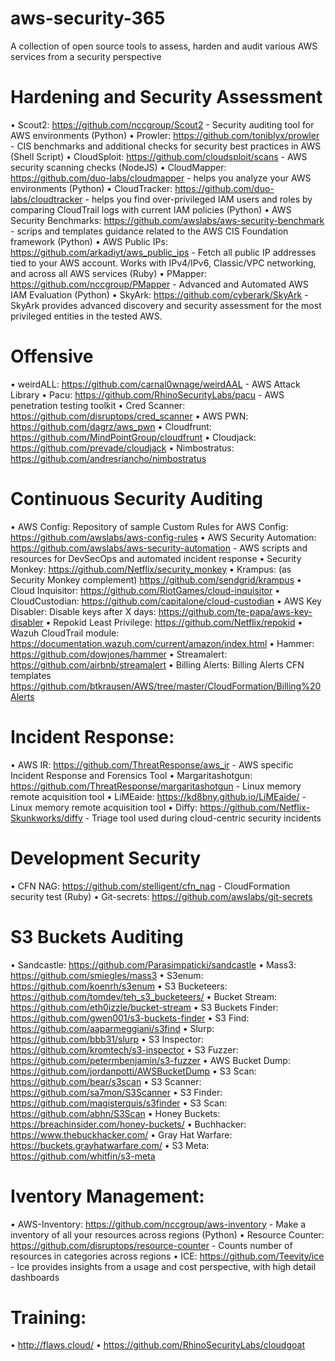 # aws-security-365

A collection of open source tools to assess, harden and audit various AWS services from a security perspective

# Hardening and Security Assessment

• Scout2: https://github.com/nccgroup/Scout2 - Security auditing tool for AWS environments (Python)
• Prowler: https://github.com/toniblyx/prowler - CIS benchmarks and additional checks for security best practices in AWS (Shell Script)
• CloudSploit: https://github.com/cloudsploit/scans - AWS security scanning checks (NodeJS)
• CloudMapper: https://github.com/duo-labs/cloudmapper - helps you analyze your AWS environments (Python)
• CloudTracker: https://github.com/duo-labs/cloudtracker - helps you find over-privileged IAM users and roles by comparing CloudTrail logs with current IAM policies (Python)
• AWS Security Benchmarks: https://github.com/awslabs/aws-security-benchmark - scrips and templates guidance related to the AWS CIS Foundation framework (Python)
• AWS Public IPs: https://github.com/arkadiyt/aws_public_ips - Fetch all public IP addresses tied to your AWS account. Works with IPv4/IPv6, Classic/VPC networking, and across all AWS services (Ruby)
• PMapper: https://github.com/nccgroup/PMapper - Advanced and Automated AWS IAM Evaluation (Python)
• SkyArk: https://github.com/cyberark/SkyArk - SkyArk provides advanced discovery and security assessment for the most privileged entities in the tested AWS.

# Offensive

• weirdALL: https://github.com/carnal0wnage/weirdAAL - AWS Attack Library
• Pacu: https://github.com/RhinoSecurityLabs/pacu - AWS penetration testing toolkit
• Cred Scanner: https://github.com/disruptops/cred_scanner
• AWS PWN: https://github.com/dagrz/aws_pwn
• Cloudfrunt: https://github.com/MindPointGroup/cloudfrunt
• Cloudjack: https://github.com/prevade/cloudjack
• Nimbostratus: https://github.com/andresriancho/nimbostratus

# Continuous Security Auditing

• AWS Config: Repository of sample Custom Rules for AWS Config: https://github.com/awslabs/aws-config-rules
• AWS Security Automation: https://github.com/awslabs/aws-security-automation - AWS scripts and resources for DevSecOps and automated incident response
• Security Monkey: https://github.com/Netflix/security_monkey
• Krampus: (as Security Monkey complement) https://github.com/sendgrid/krampus
• Cloud Inquisitor: https://github.com/RiotGames/cloud-inquisitor
• CloudCustodian: https://github.com/capitalone/cloud-custodian
• AWS Key Disabler: Disable keys after X days: https://github.com/te-papa/aws-key-disabler
• Repokid Least Privilege: https://github.com/Netflix/repokid
• Wazuh CloudTrail module: https://documentation.wazuh.com/current/amazon/index.html
• Hammer: https://github.com/dowjones/hammer
• Streamalert: https://github.com/airbnb/streamalert
• Billing Alerts: Billing Alerts CFN templates https://github.com/btkrausen/AWS/tree/master/CloudFormation/Billing%20Alerts

# Incident Response:

• AWS IR: https://github.com/ThreatResponse/aws_ir - AWS specific Incident Response and Forensics Tool
• Margaritashotgun: https://github.com/ThreatResponse/margaritashotgun - Linux memory remote acquisition tool
• LiMEaide: https://kd8bny.github.io/LiMEaide/ - Linux memory remote acquisition tool
• Diffy: https://github.com/Netflix-Skunkworks/diffy - Triage tool used during cloud-centric security incidents

# Development Security

• CFN NAG: https://github.com/stelligent/cfn_nag - CloudFormation security test (Ruby)
• Git-secrets: https://github.com/awslabs/git-secrets

# S3 Buckets Auditing

• Sandcastle: https://github.com/Parasimpaticki/sandcastle
• Mass3: https://github.com/smiegles/mass3
• S3enum: https://github.com/koenrh/s3enum
• S3 Bucketeers: https://github.com/tomdev/teh_s3_bucketeers/
• Bucket Stream: https://github.com/eth0izzle/bucket-stream
• S3 Buckets Finder: https://github.com/gwen001/s3-buckets-finder
• S3 Find: https://github.com/aaparmeggiani/s3find
• Slurp: https://github.com/bbb31/slurp
• S3 Inspector: https://github.com/kromtech/s3-inspector
• S3 Fuzzer: https://github.com/petermbenjamin/s3-fuzzer
• AWS Bucket Dump: https://github.com/jordanpotti/AWSBucketDump
• S3 Scan: https://github.com/bear/s3scan
• S3 Scanner: https://github.com/sa7mon/S3Scanner
• S3 Finder: https://github.com/magisterquis/s3finder
• S3 Scan: https://github.com/abhn/S3Scan
• Honey Buckets: https://breachinsider.com/honey-buckets/
• Buchhacker: https://www.thebuckhacker.com/
• Gray Hat Warfare: https://buckets.grayhatwarfare.com/
• S3 Meta: https://github.com/whitfin/s3-meta

# Iventory Management:

• AWS-Inventory: https://github.com/nccgroup/aws-inventory - Make a inventory of all your resources across regions (Python)
• Resource Counter: https://github.com/disruptops/resource-counter - Counts number of resources in categories across regions
• ICE: https://github.com/Teevity/ice - Ice provides insights from a usage and cost perspective, with high detail dashboards

# Training:

• http://flaws.cloud/
• https://github.com/RhinoSecurityLabs/cloudgoat
